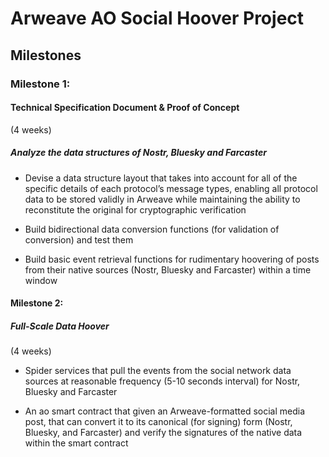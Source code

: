 # Arweave AO Social Hoover Project

## Milestones

### Milestone 1:

#### Technical Specification Document  & Proof of Concept

(4 weeks)

##### Analyze the data structures of Nostr, Bluesky and Farcaster

- Devise a data structure layout that takes into account for all of the specific details of each protocol’s message types, enabling all protocol data to be stored validly in Arweave while maintaining the ability to reconstitute the original for cryptographic verification

- Build bidirectional data conversion functions (for validation of conversion) and test them

- Build basic event retrieval functions for rudimentary hoovering of posts from their native sources (Nostr, Bluesky and Farcaster) within a time window

#### Milestone 2:

##### Full-Scale Data Hoover

(4 weeks)

- Spider services that pull the events from the social network data sources at reasonable frequency (5-10 seconds interval) for Nostr, Bluesky and Farcaster

- An ao smart contract that given an Arweave-formatted social media post, that can convert it to its canonical (for signing) form (Nostr, Bluesky, and Farcaster) and verify the signatures of the native data within the smart contract
